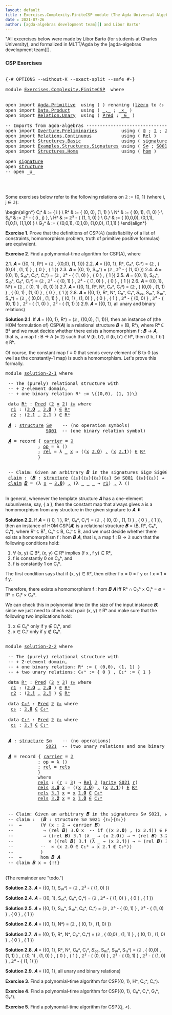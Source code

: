 ```yaml
---
layout: default
title : Exercises.Complexity.FiniteCSP module (The Agda Universal Algebra Library)
date : 2021-07-26
author: [agda-algebras development team][] and Libor Barto⁺
---
```


⁺All excercises below were made by Libor Barto (for students at Charles University), and formalized in MLTT/Agda by the [agda-algebras development team][].

### CSP Exercises

<pre class="Agda">

<a id="377" class="Symbol">{-#</a> <a id="381" class="Keyword">OPTIONS</a> <a id="389" class="Pragma">--without-K</a> <a id="401" class="Pragma">--exact-split</a> <a id="415" class="Pragma">--safe</a> <a id="422" class="Symbol">#-}</a>

<a id="427" class="Keyword">module</a> <a id="434" href="Exercises.Complexity.FiniteCSP.html" class="Module">Exercises.Complexity.FiniteCSP</a>  <a id="466" class="Keyword">where</a>


<a id="474" class="Keyword">open</a> <a id="479" class="Keyword">import</a> <a id="486" href="Agda.Primitive.html" class="Module">Agda.Primitive</a>  <a id="502" class="Keyword">using</a> <a id="508" class="Symbol">(</a> <a id="510" class="Symbol">)</a> <a id="512" class="Keyword">renaming</a> <a id="521" class="Symbol">(</a><a id="522" href="Agda.Primitive.html#764" class="Primitive">lzero</a> <a id="528" class="Symbol">to</a> <a id="531" class="Primitive">ℓ₀</a> <a id="534" class="Symbol">)</a>
<a id="536" class="Keyword">open</a> <a id="541" class="Keyword">import</a> <a id="548" href="Data.Product.html" class="Module">Data.Product</a>    <a id="564" class="Keyword">using</a> <a id="570" class="Symbol">(</a> <a id="572" href="Agda.Builtin.Sigma.html#236" class="InductiveConstructor Operator">_,_</a> <a id="576" class="Symbol">;</a> <a id="578" href="Data.Product.html#1167" class="Function Operator">_×_</a> <a id="582" class="Symbol">)</a>
<a id="584" class="Keyword">open</a> <a id="589" class="Keyword">import</a> <a id="596" href="Relation.Unary.html" class="Module">Relation.Unary</a>  <a id="612" class="Keyword">using</a> <a id="618" class="Symbol">(</a> <a id="620" href="Relation.Unary.html#1101" class="Function">Pred</a> <a id="625" class="Symbol">;</a> <a id="627" href="Relation.Unary.html#1523" class="Function Operator">_∈_</a> <a id="631" class="Symbol">)</a>

<a id="634" class="Comment">-- Imports from agda-algebras --------------------------------------------------------------</a>
<a id="727" class="Keyword">open</a> <a id="732" class="Keyword">import</a> <a id="739" href="Overture.Preliminaries.html" class="Module">Overture.Preliminaries</a>         <a id="770" class="Keyword">using</a> <a id="776" class="Symbol">(</a> <a id="778" href="Overture.Preliminaries.html#3383" class="Datatype">𝟘</a> <a id="780" class="Symbol">;</a> <a id="782" href="Overture.Preliminaries.html#3470" class="Datatype">𝟙</a> <a id="784" class="Symbol">;</a> <a id="786" href="Overture.Preliminaries.html#3525" class="Datatype">𝟚</a> <a id="788" class="Symbol">;</a> <a id="790" href="Overture.Preliminaries.html#3708" class="Datatype">𝟛</a> <a id="792" class="Symbol">)</a>
<a id="794" class="Keyword">open</a> <a id="799" class="Keyword">import</a> <a id="806" href="Relations.Continuous.html" class="Module">Relations.Continuous</a>           <a id="837" class="Keyword">using</a> <a id="843" class="Symbol">(</a> <a id="845" href="Relations.Continuous.html#3871" class="Function">Rel</a> <a id="849" class="Symbol">)</a>
<a id="851" class="Keyword">open</a> <a id="856" class="Keyword">import</a> <a id="863" href="Structures.Basic.html" class="Module">Structures.Basic</a>               <a id="894" class="Keyword">using</a> <a id="900" class="Symbol">(</a> <a id="902" href="Structures.Basic.html#1258" class="Record">signature</a> <a id="912" class="Symbol">;</a> <a id="914" href="Structures.Basic.html#1592" class="Record">structure</a> <a id="924" class="Symbol">)</a>
<a id="926" class="Keyword">open</a> <a id="931" class="Keyword">import</a> <a id="938" href="Examples.Structures.Signatures.html" class="Module">Examples.Structures.Signatures</a> <a id="969" class="Keyword">using</a> <a id="975" class="Symbol">(</a> <a id="977" href="Examples.Structures.Signatures.html#566" class="Function">S∅</a> <a id="980" class="Symbol">;</a> <a id="982" href="Examples.Structures.Signatures.html#894" class="Function">S001</a> <a id="987" class="Symbol">;</a> <a id="989" href="Examples.Structures.Signatures.html#1149" class="Function">S021</a><a id="993" class="Symbol">)</a>
<a id="995" class="Keyword">open</a> <a id="1000" class="Keyword">import</a> <a id="1007" href="Structures.Homs.html" class="Module">Structures.Homs</a>                <a id="1038" class="Keyword">using</a> <a id="1044" class="Symbol">(</a> <a id="1046" href="Structures.Homs.html#2725" class="Function">hom</a> <a id="1050" class="Symbol">)</a>

<a id="1053" class="Keyword">open</a> <a id="1058" href="Structures.Basic.html#1258" class="Module">signature</a>
<a id="1068" class="Keyword">open</a> <a id="1073" href="Structures.Basic.html#1592" class="Module">structure</a>
<a id="1083" class="Comment">-- open _⊎_</a>



</pre>


Some exercises below refer to the following relations on 𝟚 := \{0, 1\} (where i, j ∈ 𝟚):

\begin{align*}
 Cᵢᵃ    & := \{ i \}                             \\
 Rᵃ    & := \{ (0, 0), (1, 1) \}                 \\
 Nᵃ    & := \{ (0, 1), (1, 0) \}                  \\
 Sᵢⱼᵃ  & := 𝟚² - \{ (i , j) \},                    \\
 Hᵃ    & := 𝟚³ - \{ (1, 1, 0) \}                 \\
 G₁ᵃ   & := \{ (0,0,0), (0,1,1), (1,0,1), (1,1,0) \} \\
 G₂ᵃ   & := \{ (0,0,1), (0,1,0), (1,0,0), (1,1,1) \}
\end{align*}


**Exercise 1**. Prove that the definitions of CSP(𝔸) (satisfiability of a list of constraints, homomorphism   problem, truth of primitive positive formulas) are equivalent.


**Exercise 2**. Find a polymomial-time algorithm for CSP(A), where

2.1. 𝑨 = ({0, 1}, Rᵃ) = (𝟚 , \{(0,0), (1, 1)\})
2.2. 𝑨 = ({0, 1}, Rᵃ, C₀ᵃ, C₁ᵃ) = (𝟚 , \{ (0,0) , (1, 1) \} , \{ 0 \} , \{ 1 \})
2.3. 𝑨 = ({0, 1}, S₁₀ᵃ) = (𝟚 , 𝟚³ - \{ (1, 0) \})
2.4. 𝑨 = ({0, 1}, S₁₀ᵃ, C₀ᵃ, C₁ᵃ) = (𝟚 , 𝟚³ - \{ (1, 0) \} , \{ 0 \} , \{ 1 \})
2.5. 𝑨 = ({0, 1}, S₀₁ᵃ, S₁₀ᵃ, C₀ᵃ, C₁ᵃ) = (𝟚 , 𝟚³ - \{ (0, 1) \} , 𝟚³ - \{ (1, 0) \} , \{ 0 \} , \{ 1 \})
2.6. 𝑨 = ({0, 1}, Nᵃ) = (𝟚 , \{ (0, 1) , (1, 0) \})
2.7. 𝑨 = ({0, 1}, Rᵃ, Nᵃ, C₀ᵃ, C₁ᵃ) = (𝟚 , \{ (0,0) , (1, 1) \} , \{ (0, 1) , (1, 0) \} , \{ 0 \} , \{ 1 \})
2.8. 𝑨 = ({0, 1}, Rᵃ, Nᵃ, C₀ᵃ, C₁ᵃ, 𝑆₀₀, S₀₁ᵃ, S₁₀ᵃ, S₁₁ᵃ) = (𝟚 , \{ (0,0) , (1, 1) \} , \{ (0, 1) , (1, 0) \} , \{ 0 \} , \{ 1 \} , 𝟚³ - \{ (0, 0) \} , 𝟚³ - \{ (0, 1) \} , 𝟚³ - \{ (1, 0) \} , 𝟚³ - \{ (1, 1) \})
2.9. 𝑨 = ({0, 1}, all unary and binary relations)



**Solution 2.1**. If 𝑨 = ({0, 1}, Rᵃ) = (𝟚 , \{(0,0), (1, 1)\}), then an instance of (the HOM
formulation of) CSP(𝑨) is a relational structure 𝑩 = (B, Rᵇ⟩, where Rᵇ ⊆ B² and we must decide
whether there exists a homomorphism f : 𝑩 → 𝑨, that is, a map f : B → A (= 𝟚) such that
∀ (b, b'), if (b, b') ∈ Rᵇ, then (f b, f b') ∈ Rᵇ.

Of course, the constant map f ≡ 0 that sends every element of B to 0 (as well as the
constantly-1 map) is such a homomorphism.  Let's prove this formally.

<pre class="Agda">
<a id="3135" class="Keyword">module</a> <a id="solution-2-1"></a><a id="3142" href="Exercises.Complexity.FiniteCSP.html#3142" class="Module">solution-2-1</a> <a id="3155" class="Keyword">where</a>

 <a id="3163" class="Comment">-- The (purely) relational structure with</a>
 <a id="3206" class="Comment">-- + 2-element domain,</a>
 <a id="3230" class="Comment">-- + one binary relation Rᵃ := \{(0,0), (1, 1)\}</a>

 <a id="3281" class="Keyword">data</a> <a id="solution-2-1.Rᵃ"></a><a id="3286" href="Exercises.Complexity.FiniteCSP.html#3286" class="Datatype">Rᵃ</a> <a id="3289" class="Symbol">:</a> <a id="3291" href="Relation.Unary.html#1101" class="Function">Pred</a> <a id="3296" class="Symbol">(</a><a id="3297" href="Overture.Preliminaries.html#3525" class="Datatype">𝟚</a> <a id="3299" href="Data.Product.html#1167" class="Function Operator">×</a> <a id="3301" href="Overture.Preliminaries.html#3525" class="Datatype">𝟚</a><a id="3302" class="Symbol">)</a> <a id="3304" href="Exercises.Complexity.FiniteCSP.html#531" class="Primitive">ℓ₀</a> <a id="3307" class="Keyword">where</a>
  <a id="solution-2-1.Rᵃ.r1"></a><a id="3315" href="Exercises.Complexity.FiniteCSP.html#3315" class="InductiveConstructor">r1</a> <a id="3318" class="Symbol">:</a> <a id="3320" class="Symbol">(</a><a id="3321" href="Overture.Preliminaries.html#3575" class="InductiveConstructor">𝟚.𝟎</a> <a id="3325" href="Agda.Builtin.Sigma.html#236" class="InductiveConstructor Operator">,</a> <a id="3327" href="Overture.Preliminaries.html#3575" class="InductiveConstructor">𝟚.𝟎</a> <a id="3331" class="Symbol">)</a> <a id="3333" href="Relation.Unary.html#1523" class="Function Operator">∈</a> <a id="3335" href="Exercises.Complexity.FiniteCSP.html#3286" class="Datatype">Rᵃ</a>
  <a id="solution-2-1.Rᵃ.r2"></a><a id="3340" href="Exercises.Complexity.FiniteCSP.html#3340" class="InductiveConstructor">r2</a> <a id="3343" class="Symbol">:</a> <a id="3345" class="Symbol">(</a><a id="3346" href="Overture.Preliminaries.html#3626" class="InductiveConstructor">𝟚.𝟏</a> <a id="3350" href="Agda.Builtin.Sigma.html#236" class="InductiveConstructor Operator">,</a> <a id="3352" href="Overture.Preliminaries.html#3626" class="InductiveConstructor">𝟚.𝟏</a> <a id="3356" class="Symbol">)</a> <a id="3358" href="Relation.Unary.html#1523" class="Function Operator">∈</a> <a id="3360" href="Exercises.Complexity.FiniteCSP.html#3286" class="Datatype">Rᵃ</a>

 <a id="solution-2-1.𝑨"></a><a id="3365" href="Exercises.Complexity.FiniteCSP.html#3365" class="Function">𝑨</a> <a id="3367" class="Symbol">:</a> <a id="3369" href="Structures.Basic.html#1592" class="Record">structure</a> <a id="3379" href="Examples.Structures.Signatures.html#566" class="Function">S∅</a>    <a id="3385" class="Comment">-- (no operation symbols)</a>
               <a id="3426" href="Examples.Structures.Signatures.html#894" class="Function">S001</a>  <a id="3432" class="Comment">-- (one binary relation symbol)</a>

 <a id="3466" href="Exercises.Complexity.FiniteCSP.html#3365" class="Function">𝑨</a> <a id="3468" class="Symbol">=</a> <a id="3470" class="Keyword">record</a> <a id="3477" class="Symbol">{</a> <a id="3479" href="Structures.Basic.html#1744" class="Field">carrier</a> <a id="3487" class="Symbol">=</a> <a id="3489" href="Overture.Preliminaries.html#3525" class="Datatype">𝟚</a>
            <a id="3503" class="Symbol">;</a> <a id="3505" href="Structures.Basic.html#1763" class="Field">op</a> <a id="3508" class="Symbol">=</a> <a id="3510" class="Symbol">λ</a> <a id="3512" class="Symbol">()</a>
            <a id="3527" class="Symbol">;</a> <a id="3529" href="Structures.Basic.html#1847" class="Field">rel</a> <a id="3533" class="Symbol">=</a> <a id="3535" class="Symbol">λ</a> <a id="3537" href="Exercises.Complexity.FiniteCSP.html#3537" class="Bound">_</a> <a id="3539" href="Exercises.Complexity.FiniteCSP.html#3539" class="Bound">x</a> <a id="3541" class="Symbol">→</a> <a id="3543" class="Symbol">((</a><a id="3545" href="Exercises.Complexity.FiniteCSP.html#3539" class="Bound">x</a> <a id="3547" href="Overture.Preliminaries.html#3575" class="InductiveConstructor">𝟚.𝟎</a><a id="3550" class="Symbol">)</a> <a id="3552" href="Agda.Builtin.Sigma.html#236" class="InductiveConstructor Operator">,</a> <a id="3554" class="Symbol">(</a><a id="3555" href="Exercises.Complexity.FiniteCSP.html#3539" class="Bound">x</a> <a id="3557" href="Overture.Preliminaries.html#3626" class="InductiveConstructor">𝟚.𝟏</a><a id="3560" class="Symbol">))</a> <a id="3563" href="Relation.Unary.html#1523" class="Function Operator">∈</a> <a id="3565" href="Exercises.Complexity.FiniteCSP.html#3286" class="Datatype">Rᵃ</a>
            <a id="3580" class="Symbol">}</a>


 <a id="3585" class="Comment">-- Claim: Given an arbitrary 𝑩 in the signatures Sig∅ Sig001, we can construct a homomorphism from 𝑩 to 𝑨.</a>
 <a id="solution-2-1.claim"></a><a id="3693" href="Exercises.Complexity.FiniteCSP.html#3693" class="Function">claim</a> <a id="3699" class="Symbol">:</a> <a id="3701" class="Symbol">(</a><a id="3702" href="Exercises.Complexity.FiniteCSP.html#3702" class="Bound">𝑩</a> <a id="3704" class="Symbol">:</a> <a id="3706" href="Structures.Basic.html#1592" class="Record">structure</a> <a id="3716" class="Symbol">{</a><a id="3717" href="Exercises.Complexity.FiniteCSP.html#531" class="Primitive">ℓ₀</a><a id="3719" class="Symbol">}{</a><a id="3721" href="Exercises.Complexity.FiniteCSP.html#531" class="Primitive">ℓ₀</a><a id="3723" class="Symbol">}{</a><a id="3725" href="Exercises.Complexity.FiniteCSP.html#531" class="Primitive">ℓ₀</a><a id="3727" class="Symbol">}{</a><a id="3729" href="Exercises.Complexity.FiniteCSP.html#531" class="Primitive">ℓ₀</a><a id="3731" class="Symbol">}</a> <a id="3733" href="Examples.Structures.Signatures.html#566" class="Function">S∅</a> <a id="3736" href="Examples.Structures.Signatures.html#894" class="Function">S001</a> <a id="3741" class="Symbol">{</a><a id="3742" href="Exercises.Complexity.FiniteCSP.html#531" class="Primitive">ℓ₀</a><a id="3744" class="Symbol">}{</a><a id="3746" href="Exercises.Complexity.FiniteCSP.html#531" class="Primitive">ℓ₀</a><a id="3748" class="Symbol">})</a> <a id="3751" class="Symbol">→</a> <a id="3753" href="Structures.Homs.html#2725" class="Function">hom</a> <a id="3757" href="Exercises.Complexity.FiniteCSP.html#3702" class="Bound">𝑩</a> <a id="3759" href="Exercises.Complexity.FiniteCSP.html#3365" class="Function">𝑨</a>
 <a id="3762" href="Exercises.Complexity.FiniteCSP.html#3693" class="Function">claim</a> <a id="3768" href="Exercises.Complexity.FiniteCSP.html#3768" class="Bound">𝑩</a> <a id="3770" class="Symbol">=</a> <a id="3772" class="Symbol">(λ</a> <a id="3775" href="Exercises.Complexity.FiniteCSP.html#3775" class="Bound">x</a> <a id="3777" class="Symbol">→</a> <a id="3779" href="Overture.Preliminaries.html#3575" class="InductiveConstructor">𝟚.𝟎</a><a id="3782" class="Symbol">)</a> <a id="3784" href="Agda.Builtin.Sigma.html#236" class="InductiveConstructor Operator">,</a> <a id="3786" class="Symbol">(λ</a> <a id="3789" href="Exercises.Complexity.FiniteCSP.html#3789" class="Bound">_</a> <a id="3791" href="Exercises.Complexity.FiniteCSP.html#3791" class="Bound">_</a> <a id="3793" href="Exercises.Complexity.FiniteCSP.html#3793" class="Bound">_</a> <a id="3795" class="Symbol">→</a> <a id="3797" href="Exercises.Complexity.FiniteCSP.html#3315" class="InductiveConstructor">r1</a><a id="3799" class="Symbol">)</a> <a id="3801" href="Agda.Builtin.Sigma.html#236" class="InductiveConstructor Operator">,</a> <a id="3803" class="Symbol">λ</a> <a id="3805" class="Symbol">()</a>

</pre>

In general, whenever the template structure 𝑨 has a one-element subuniverse, say, \{ a \},
then the constant map that always gives a is a homomorphism from any structure in the given
signature to 𝑨. ∎



**Solution 2.2**. If 𝑨 = (\{ 0, 1 \}, Rᵃ, C₀ᵃ, C₁ᵃ) = (𝟚 , \{ (0, 0) , (1, 1) \} , \{ 0 \} , \{ 1 \}),
then an instance of HOM CSP(𝑨) is a relational structure 𝑩 = (B, Rᵇ, C₀ᵇ, C₁ᵇ), where
Rᵇ ⊆ B², C₀ᵇ ⊆ B, C₁ᵇ ⊆ B, and we must decide whether there exists a homomorphism
f : hom 𝑩 𝑨, that is, a map f : B → 𝟚 such that the following conditions hold:
 1. ∀ (x, y) ∈ B², (x, y) ∈ Rᵇ implies (f x , f y) ∈ Rᵇ,
 2. f is constantly 0 on C₀ᵇ, and
 3. f is constantly 1 on C₁ᵇ.

The first condition says that if (x, y) ∈ Rᵇ, then either f x = 0 = f y or f x = 1 = f y.

Therefore, there exists a homomorphism f : hom 𝑩 𝑨 iff Rᵇ ∩ C₀ᵇ × C₁ᵇ = ∅ = Rᵇ ∩ C₁ᵇ × C₀ᵇ.

We can check this in polynomial time (in the size of the input instance 𝑩) since we just need
to check each pair (x, y) ∈ Rᵇ and make sure that the following two implications hold:

 1.  x ∈ C₀ᵇ  only if  y ∉ C₁ᵇ, and
 2.  x ∈ C₁ᵇ  only if  y ∉ C₀ᵇ.

<pre class="Agda">

<a id="4946" class="Keyword">module</a> <a id="solution-2-2"></a><a id="4953" href="Exercises.Complexity.FiniteCSP.html#4953" class="Module">solution-2-2</a> <a id="4966" class="Keyword">where</a>

 <a id="4974" class="Comment">-- The (purely) relational structure with</a>
 <a id="5017" class="Comment">-- + 2-element domain,</a>
 <a id="5041" class="Comment">-- + one binary relation: Rᵃ := { (0,0), (1, 1) }</a>
 <a id="5092" class="Comment">-- + two unary relations: C₀ᵃ := { 0 } , C₁ᵃ := { 1 }</a>

 <a id="5148" class="Keyword">data</a> <a id="solution-2-2.Rᵃ"></a><a id="5153" href="Exercises.Complexity.FiniteCSP.html#5153" class="Datatype">Rᵃ</a> <a id="5156" class="Symbol">:</a> <a id="5158" href="Relation.Unary.html#1101" class="Function">Pred</a> <a id="5163" class="Symbol">(</a><a id="5164" href="Overture.Preliminaries.html#3525" class="Datatype">𝟚</a> <a id="5166" href="Data.Product.html#1167" class="Function Operator">×</a> <a id="5168" href="Overture.Preliminaries.html#3525" class="Datatype">𝟚</a><a id="5169" class="Symbol">)</a> <a id="5171" href="Exercises.Complexity.FiniteCSP.html#531" class="Primitive">ℓ₀</a> <a id="5174" class="Keyword">where</a>
  <a id="solution-2-2.Rᵃ.r1"></a><a id="5182" href="Exercises.Complexity.FiniteCSP.html#5182" class="InductiveConstructor">r1</a> <a id="5185" class="Symbol">:</a> <a id="5187" class="Symbol">(</a><a id="5188" href="Overture.Preliminaries.html#3575" class="InductiveConstructor">𝟚.𝟎</a> <a id="5192" href="Agda.Builtin.Sigma.html#236" class="InductiveConstructor Operator">,</a> <a id="5194" href="Overture.Preliminaries.html#3575" class="InductiveConstructor">𝟚.𝟎</a> <a id="5198" class="Symbol">)</a> <a id="5200" href="Relation.Unary.html#1523" class="Function Operator">∈</a> <a id="5202" href="Exercises.Complexity.FiniteCSP.html#5153" class="Datatype">Rᵃ</a>
  <a id="solution-2-2.Rᵃ.r2"></a><a id="5207" href="Exercises.Complexity.FiniteCSP.html#5207" class="InductiveConstructor">r2</a> <a id="5210" class="Symbol">:</a> <a id="5212" class="Symbol">(</a><a id="5213" href="Overture.Preliminaries.html#3626" class="InductiveConstructor">𝟚.𝟏</a> <a id="5217" href="Agda.Builtin.Sigma.html#236" class="InductiveConstructor Operator">,</a> <a id="5219" href="Overture.Preliminaries.html#3626" class="InductiveConstructor">𝟚.𝟏</a> <a id="5223" class="Symbol">)</a> <a id="5225" href="Relation.Unary.html#1523" class="Function Operator">∈</a> <a id="5227" href="Exercises.Complexity.FiniteCSP.html#5153" class="Datatype">Rᵃ</a>

 <a id="5232" class="Keyword">data</a> <a id="solution-2-2.C₀ᵃ"></a><a id="5237" href="Exercises.Complexity.FiniteCSP.html#5237" class="Datatype">C₀ᵃ</a> <a id="5241" class="Symbol">:</a> <a id="5243" href="Relation.Unary.html#1101" class="Function">Pred</a> <a id="5248" href="Overture.Preliminaries.html#3525" class="Datatype">𝟚</a> <a id="5250" href="Exercises.Complexity.FiniteCSP.html#531" class="Primitive">ℓ₀</a> <a id="5253" class="Keyword">where</a>
  <a id="solution-2-2.C₀ᵃ.c₀"></a><a id="5261" href="Exercises.Complexity.FiniteCSP.html#5261" class="InductiveConstructor">c₀</a> <a id="5264" class="Symbol">:</a> <a id="5266" href="Overture.Preliminaries.html#3575" class="InductiveConstructor">𝟚.𝟎</a> <a id="5270" href="Relation.Unary.html#1523" class="Function Operator">∈</a> <a id="5272" href="Exercises.Complexity.FiniteCSP.html#5237" class="Datatype">C₀ᵃ</a>

 <a id="5278" class="Keyword">data</a> <a id="solution-2-2.C₁ᵃ"></a><a id="5283" href="Exercises.Complexity.FiniteCSP.html#5283" class="Datatype">C₁ᵃ</a> <a id="5287" class="Symbol">:</a> <a id="5289" href="Relation.Unary.html#1101" class="Function">Pred</a> <a id="5294" href="Overture.Preliminaries.html#3525" class="Datatype">𝟚</a> <a id="5296" href="Exercises.Complexity.FiniteCSP.html#531" class="Primitive">ℓ₀</a> <a id="5299" class="Keyword">where</a>
  <a id="solution-2-2.C₁ᵃ.c₁"></a><a id="5307" href="Exercises.Complexity.FiniteCSP.html#5307" class="InductiveConstructor">c₁</a> <a id="5310" class="Symbol">:</a> <a id="5312" href="Overture.Preliminaries.html#3626" class="InductiveConstructor">𝟚.𝟏</a> <a id="5316" href="Relation.Unary.html#1523" class="Function Operator">∈</a> <a id="5318" href="Exercises.Complexity.FiniteCSP.html#5283" class="Datatype">C₁ᵃ</a>


 <a id="solution-2-2.𝑨"></a><a id="5325" href="Exercises.Complexity.FiniteCSP.html#5325" class="Function">𝑨</a> <a id="5327" class="Symbol">:</a> <a id="5329" href="Structures.Basic.html#1592" class="Record">structure</a> <a id="5339" href="Examples.Structures.Signatures.html#566" class="Function">S∅</a>    <a id="5345" class="Comment">-- (no operations)</a>
               <a id="5379" href="Examples.Structures.Signatures.html#1149" class="Function">S021</a>  <a id="5385" class="Comment">-- (two unary relations and one binary relation)</a>

 <a id="5436" href="Exercises.Complexity.FiniteCSP.html#5325" class="Function">𝑨</a> <a id="5438" class="Symbol">=</a> <a id="5440" class="Keyword">record</a> <a id="5447" class="Symbol">{</a> <a id="5449" href="Structures.Basic.html#1744" class="Field">carrier</a> <a id="5457" class="Symbol">=</a> <a id="5459" href="Overture.Preliminaries.html#3525" class="Datatype">𝟚</a>
            <a id="5473" class="Symbol">;</a> <a id="5475" href="Structures.Basic.html#1763" class="Field">op</a> <a id="5478" class="Symbol">=</a> <a id="5480" class="Symbol">λ</a> <a id="5482" class="Symbol">()</a>
            <a id="5497" class="Symbol">;</a> <a id="5499" href="Structures.Basic.html#1847" class="Field">rel</a> <a id="5503" class="Symbol">=</a> <a id="5505" href="Exercises.Complexity.FiniteCSP.html#5554" class="Function">rels</a>
            <a id="5522" class="Symbol">}</a>
            <a id="5536" class="Keyword">where</a>
            <a id="5554" href="Exercises.Complexity.FiniteCSP.html#5554" class="Function">rels</a> <a id="5559" class="Symbol">:</a> <a id="5561" class="Symbol">(</a><a id="5562" href="Exercises.Complexity.FiniteCSP.html#5562" class="Bound">r</a> <a id="5564" class="Symbol">:</a> <a id="5566" href="Overture.Preliminaries.html#3708" class="Datatype">𝟛</a><a id="5567" class="Symbol">)</a> <a id="5569" class="Symbol">→</a> <a id="5571" href="Relations.Continuous.html#3871" class="Function">Rel</a> <a id="5575" href="Overture.Preliminaries.html#3525" class="Datatype">𝟚</a> <a id="5577" class="Symbol">(</a><a id="5578" href="Structures.Basic.html#1337" class="Field">arity</a> <a id="5584" href="Examples.Structures.Signatures.html#1149" class="Function">S021</a> <a id="5589" href="Exercises.Complexity.FiniteCSP.html#5562" class="Bound">r</a><a id="5590" class="Symbol">)</a>
            <a id="5604" href="Exercises.Complexity.FiniteCSP.html#5554" class="Function">rels</a> <a id="5609" href="Overture.Preliminaries.html#3727" class="InductiveConstructor">𝟛.𝟎</a> <a id="5613" href="Exercises.Complexity.FiniteCSP.html#5613" class="Bound">x</a> <a id="5615" class="Symbol">=</a> <a id="5617" class="Symbol">((</a><a id="5619" href="Exercises.Complexity.FiniteCSP.html#5613" class="Bound">x</a> <a id="5621" href="Overture.Preliminaries.html#3575" class="InductiveConstructor">𝟚.𝟎</a><a id="5624" class="Symbol">)</a> <a id="5626" href="Agda.Builtin.Sigma.html#236" class="InductiveConstructor Operator">,</a> <a id="5628" class="Symbol">(</a><a id="5629" href="Exercises.Complexity.FiniteCSP.html#5613" class="Bound">x</a> <a id="5631" href="Overture.Preliminaries.html#3626" class="InductiveConstructor">𝟚.𝟏</a><a id="5634" class="Symbol">))</a> <a id="5637" href="Relation.Unary.html#1523" class="Function Operator">∈</a> <a id="5639" href="Exercises.Complexity.FiniteCSP.html#5153" class="Datatype">Rᵃ</a>
            <a id="5654" href="Exercises.Complexity.FiniteCSP.html#5554" class="Function">rels</a> <a id="5659" href="Overture.Preliminaries.html#3734" class="InductiveConstructor">𝟛.𝟏</a> <a id="5663" href="Exercises.Complexity.FiniteCSP.html#5663" class="Bound">x</a> <a id="5665" class="Symbol">=</a> <a id="5667" href="Exercises.Complexity.FiniteCSP.html#5663" class="Bound">x</a> <a id="5669" href="Overture.Preliminaries.html#3489" class="InductiveConstructor">𝟙.𝟎</a> <a id="5673" href="Relation.Unary.html#1523" class="Function Operator">∈</a> <a id="5675" href="Exercises.Complexity.FiniteCSP.html#5237" class="Datatype">C₀ᵃ</a>
            <a id="5691" href="Exercises.Complexity.FiniteCSP.html#5554" class="Function">rels</a> <a id="5696" href="Overture.Preliminaries.html#3741" class="InductiveConstructor">𝟛.𝟐</a> <a id="5700" href="Exercises.Complexity.FiniteCSP.html#5700" class="Bound">x</a> <a id="5702" class="Symbol">=</a> <a id="5704" href="Exercises.Complexity.FiniteCSP.html#5700" class="Bound">x</a> <a id="5706" href="Overture.Preliminaries.html#3489" class="InductiveConstructor">𝟙.𝟎</a> <a id="5710" href="Relation.Unary.html#1523" class="Function Operator">∈</a> <a id="5712" href="Exercises.Complexity.FiniteCSP.html#5283" class="Datatype">C₁ᵃ</a>


 <a id="5719" class="Comment">-- Claim: Given an arbitrary 𝑩 in the signatures S∅ S021, we can construct a homomorphism from 𝑩 to 𝑨.</a>
 <a id="5823" class="Comment">-- claim :  (𝑩 : structure S∅ S021 {ℓ₀}{ℓ₀})</a>
 <a id="5869" class="Comment">--  →       (∀ (x : 𝟚 → carrier 𝑩)</a>
 <a id="5905" class="Comment">--           → (rel 𝑩) 𝟛.𝟎 x  -- if ((x 𝟚.𝟎) , (x 𝟚.𝟏)) ∈ Rᵇ, then...</a>
 <a id="5976" class="Comment">--           → ((rel 𝑩) 𝟛.𝟏 (λ _ → (x 𝟚.𝟎)) → ¬ (rel 𝑩) 𝟛.𝟐 (λ _ → (x 𝟚.𝟏)))</a>
 <a id="6054" class="Comment">--             × ((rel 𝑩) 𝟛.𝟏 (λ _ → (x 𝟚.𝟏)) → ¬ (rel 𝑩) 𝟛.𝟐 (λ _ → (x 𝟚.𝟎)))</a>
 <a id="6134" class="Comment">--          --  × (x 𝟚.𝟎 ∈ C₁ᵇ → x 𝟚.𝟏 ∉ C₀ᵇ))</a>
 <a id="6182" class="Comment">--          )</a>
 <a id="6197" class="Comment">--  →       hom 𝑩 𝑨</a>
 <a id="6218" class="Comment">-- claim 𝑩 x = {!!}</a>

</pre>


(The remainder are "todo.")

**Solution 2.3**. 𝑨 = ({0, 1}, S₁₀ᵃ) = (𝟚 , 𝟚³ - \{ (1, 0) \})

**Solution 2.4**. 𝑨 = ({0, 1}, S₁₀ᵃ, C₀ᵃ, C₁ᵃ) = (𝟚 , 𝟚³ - \{ (1, 0) \} , \{ 0 \} , \{ 1 \})

**Solution 2.5**. 𝑨 = ({0, 1}, S₀₁ᵃ, S₁₀ᵃ, C₀ᵃ, C₁ᵃ) = (𝟚 , 𝟚³ - \{ (0, 1) \} , 𝟚³ - \{ (1, 0) \} , \{ 0 \} , \{ 1 \})

**Solution 2.6**. 𝑨 = ({0, 1}, Nᵃ) = (𝟚 , \{ (0, 1) , (1, 0) \})

**Solution 2.7**. 𝑨 = ({0, 1}, Rᵃ, Nᵃ, C₀ᵃ, C₁ᵃ) = (𝟚 , \{ (0,0) , (1, 1) \} , \{ (0, 1) , (1, 0) \} , \{ 0 \} , \{ 1 \})

**Solution 2.8**. 𝑨 = ({0, 1}, Rᵃ, Nᵃ, C₀ᵃ, C₁ᵃ, 𝑆₀₀, S₀₁ᵃ, S₁₀ᵃ, S₁₁ᵃ) = (𝟚 , \{ (0,0) , (1, 1) \} , \{ (0, 1) , (1, 0) \} , \{ 0 \} , \{ 1 \} , 𝟚³ - \{ (0, 0) \} , 𝟚³ - \{ (0, 1) \} , 𝟚³ - \{ (1, 0) \} , 𝟚³ - \{ (1, 1) \})

**Solution 2.9**. 𝑨 = ({0, 1}, all unary and binary relations)


**Exercise 3**. Find a polynomial-time algorithm for CSP({0, 1}, Hᵃ, C₀ᵃ, C₁ᵃ).

**Exercise 4**. Find a polynomial-time algorithm for CSP({0, 1}, C₀ᵃ, C₁ᵃ, G₁ᵃ, G₂ᵃ).

**Exercise 5**. Find a polynomial-time algorithm for CSP(ℚ, <).



